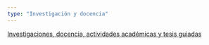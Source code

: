 ```yaml
---
type: "Investigación y docencia"
---
```


[Investigaciones, docencia, actividades académicas y tesis guiadas](proyectos/)
​

